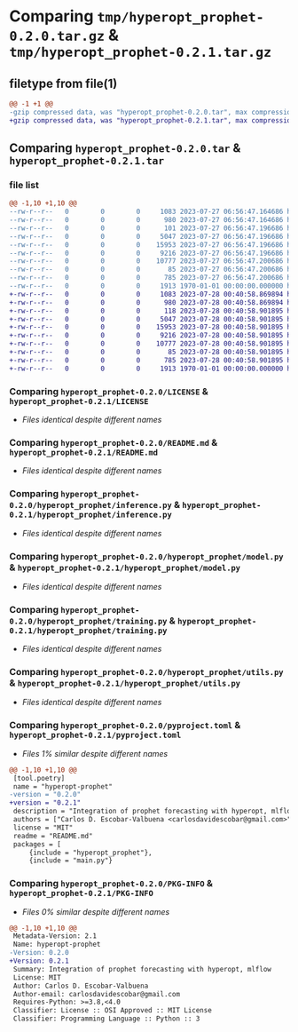# Comparing `tmp/hyperopt_prophet-0.2.0.tar.gz` & `tmp/hyperopt_prophet-0.2.1.tar.gz`

## filetype from file(1)

```diff
@@ -1 +1 @@
-gzip compressed data, was "hyperopt_prophet-0.2.0.tar", max compression
+gzip compressed data, was "hyperopt_prophet-0.2.1.tar", max compression
```

## Comparing `hyperopt_prophet-0.2.0.tar` & `hyperopt_prophet-0.2.1.tar`

### file list

```diff
@@ -1,10 +1,10 @@
--rw-r--r--   0        0        0     1083 2023-07-27 06:56:47.164686 hyperopt_prophet-0.2.0/LICENSE
--rw-r--r--   0        0        0      980 2023-07-27 06:56:47.164686 hyperopt_prophet-0.2.0/README.md
--rw-r--r--   0        0        0      101 2023-07-27 06:56:47.196686 hyperopt_prophet-0.2.0/hyperopt_prophet/__init__.py
--rw-r--r--   0        0        0     5047 2023-07-27 06:56:47.196686 hyperopt_prophet-0.2.0/hyperopt_prophet/inference.py
--rw-r--r--   0        0        0    15953 2023-07-27 06:56:47.196686 hyperopt_prophet-0.2.0/hyperopt_prophet/model.py
--rw-r--r--   0        0        0     9216 2023-07-27 06:56:47.196686 hyperopt_prophet-0.2.0/hyperopt_prophet/training.py
--rw-r--r--   0        0        0    10777 2023-07-27 06:56:47.200686 hyperopt_prophet-0.2.0/hyperopt_prophet/utils.py
--rw-r--r--   0        0        0       85 2023-07-27 06:56:47.200686 hyperopt_prophet-0.2.0/main.py
--rw-r--r--   0        0        0      785 2023-07-27 06:56:47.200686 hyperopt_prophet-0.2.0/pyproject.toml
--rw-r--r--   0        0        0     1913 1970-01-01 00:00:00.000000 hyperopt_prophet-0.2.0/PKG-INFO
+-rw-r--r--   0        0        0     1083 2023-07-28 00:40:58.869894 hyperopt_prophet-0.2.1/LICENSE
+-rw-r--r--   0        0        0      980 2023-07-28 00:40:58.869894 hyperopt_prophet-0.2.1/README.md
+-rw-r--r--   0        0        0      118 2023-07-28 00:40:58.901895 hyperopt_prophet-0.2.1/hyperopt_prophet/__init__.py
+-rw-r--r--   0        0        0     5047 2023-07-28 00:40:58.901895 hyperopt_prophet-0.2.1/hyperopt_prophet/inference.py
+-rw-r--r--   0        0        0    15953 2023-07-28 00:40:58.901895 hyperopt_prophet-0.2.1/hyperopt_prophet/model.py
+-rw-r--r--   0        0        0     9216 2023-07-28 00:40:58.901895 hyperopt_prophet-0.2.1/hyperopt_prophet/training.py
+-rw-r--r--   0        0        0    10777 2023-07-28 00:40:58.901895 hyperopt_prophet-0.2.1/hyperopt_prophet/utils.py
+-rw-r--r--   0        0        0       85 2023-07-28 00:40:58.901895 hyperopt_prophet-0.2.1/main.py
+-rw-r--r--   0        0        0      785 2023-07-28 00:40:58.901895 hyperopt_prophet-0.2.1/pyproject.toml
+-rw-r--r--   0        0        0     1913 1970-01-01 00:00:00.000000 hyperopt_prophet-0.2.1/PKG-INFO
```

### Comparing `hyperopt_prophet-0.2.0/LICENSE` & `hyperopt_prophet-0.2.1/LICENSE`

 * *Files identical despite different names*

### Comparing `hyperopt_prophet-0.2.0/README.md` & `hyperopt_prophet-0.2.1/README.md`

 * *Files identical despite different names*

### Comparing `hyperopt_prophet-0.2.0/hyperopt_prophet/inference.py` & `hyperopt_prophet-0.2.1/hyperopt_prophet/inference.py`

 * *Files identical despite different names*

### Comparing `hyperopt_prophet-0.2.0/hyperopt_prophet/model.py` & `hyperopt_prophet-0.2.1/hyperopt_prophet/model.py`

 * *Files identical despite different names*

### Comparing `hyperopt_prophet-0.2.0/hyperopt_prophet/training.py` & `hyperopt_prophet-0.2.1/hyperopt_prophet/training.py`

 * *Files identical despite different names*

### Comparing `hyperopt_prophet-0.2.0/hyperopt_prophet/utils.py` & `hyperopt_prophet-0.2.1/hyperopt_prophet/utils.py`

 * *Files identical despite different names*

### Comparing `hyperopt_prophet-0.2.0/pyproject.toml` & `hyperopt_prophet-0.2.1/pyproject.toml`

 * *Files 1% similar despite different names*

```diff
@@ -1,10 +1,10 @@
 [tool.poetry]
 name = "hyperopt-prophet"
-version = "0.2.0"
+version = "0.2.1"
 description = "Integration of prophet forecasting with hyperopt, mlflow"
 authors = ["Carlos D. Escobar-Valbuena <carlosdavidescobar@gmail.com>"]
 license = "MIT"
 readme = "README.md"
 packages = [
     {include = "hyperopt_prophet"},
     {include = "main.py"}
```

### Comparing `hyperopt_prophet-0.2.0/PKG-INFO` & `hyperopt_prophet-0.2.1/PKG-INFO`

 * *Files 0% similar despite different names*

```diff
@@ -1,10 +1,10 @@
 Metadata-Version: 2.1
 Name: hyperopt-prophet
-Version: 0.2.0
+Version: 0.2.1
 Summary: Integration of prophet forecasting with hyperopt, mlflow
 License: MIT
 Author: Carlos D. Escobar-Valbuena
 Author-email: carlosdavidescobar@gmail.com
 Requires-Python: >=3.8,<4.0
 Classifier: License :: OSI Approved :: MIT License
 Classifier: Programming Language :: Python :: 3
```

